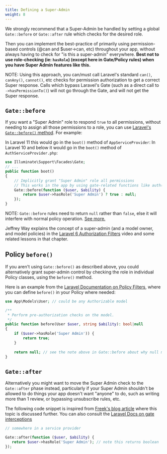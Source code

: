 ```yaml
---
title: Defining a Super-Admin
weight: 8
---
```


We strongly recommend that a Super-Admin be handled by setting a global `Gate::before` or `Gate::after` rule which checks for the desired role. 

Then you can implement the best-practice of primarily using permission-based controls (@can and $user->can, etc) throughout your app, without always having to check for "is this a super-admin" everywhere. **Best not to use role-checking (ie: `hasRole`) (except here in Gate/Policy rules) when you have Super Admin features like this.**

NOTE: Using this approach, you can/must call Laravel's standard `can()`, `canAny()`, `cannot()`, etc checks for permission authorization to get a correct Super response. Calls which bypass Laravel's Gate (such as a direct call to `->hasPermissionTo()`) will not go through the Gate, and will not get the Super response.


## `Gate::before`
If you want a "Super Admin" role to respond `true` to all permissions, without needing to assign all those permissions to a role, you can use [Laravel's `Gate::before()` method](https://laravel.com/docs/master/authorization#intercepting-gate-checks). For example:

In Laravel 11 this would go in the `boot()` method of `AppServiceProvider`:
In Laravel 10 and below it would go in the `boot()` method of `AuthServiceProvider.php`:
```php
use Illuminate\Support\Facades\Gate;
// ...
public function boot()
{
    // Implicitly grant "Super Admin" role all permissions
    // This works in the app by using gate-related functions like auth()->user->can() and @can()
    Gate::before(function ($user, $ability) {
        return $user->hasRole('Super Admin') ? true : null;
    });
}
```

NOTE: `Gate::before` rules need to return `null` rather than `false`, else it will interfere with normal policy operation. [See more.](https://laracasts.com/discuss/channels/laravel/policy-gets-never-called#reply=492526)

Jeffrey Way explains the concept of a super-admin (and a model owner, and model policies) in the [Laravel 6 Authorization Filters](https://laracasts.com/series/laravel-6-from-scratch/episodes/51) video and some related lessons in that chapter.

## Policy `before()`

If you aren't using `Gate::before()` as described above, you could alternatively grant super-admin control by checking the role in individual Policy classes, using the `before()` method.

Here is an example from the [Laravel Documentation on Policy Filters](https://laravel.com/docs/master/authorization#policy-filters), where you can define `before()` in your Policy where needed:

```php
use App\Models\User; // could be any Authorizable model

/**
 * Perform pre-authorization checks on the model.
 */
public function before(User $user, string $ability): bool|null
{
    if ($user->hasRole('Super Admin')) {
        return true;
    }
 
    return null; // see the note above in Gate::before about why null must be returned here.
}
```

## `Gate::after`

Alternatively you might want to move the Super Admin check to the `Gate::after` phase instead, particularly if your Super Admin shouldn't be allowed to do things your app doesn't want "anyone" to do, such as writing more than 1 review, or bypassing unsubscribe rules, etc.

The following code snippet is inspired from [Freek's blog article](https://freek.dev/1325-when-to-use-gateafter-in-laravel) where this topic is discussed further. You can also consult the [Laravel Docs on gate interceptions](https://laravel.com/docs/master/authorization#intercepting-gate-checks)

```php
// somewhere in a service provider

Gate::after(function ($user, $ability) {
   return $user->hasRole('Super Admin'); // note this returns boolean
});
```
